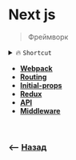 # Next js
> Фреймворк 

<details>
<summary> 🔥 <code>Shortcut</code></summary>

___

Вариант с `hydrate` собранное в готовое решение, с прибитым роутером, своими компонентами, и роутером привязанным к структуре папок

___

</details>

* **<a href="./pages/webpack">Webpack</a>**
* **<a href="./pages/routing">Routing</a>**
* **<a href="./pages/initial-props">Initial-props</a>**
* **<a href="./pages/redux">Redux</a>**
* **<a href="./pages/api">API</a>**
* **<a href="./pages/middleware">Middleware</a>**

<br>

### ⟵ **<a href="../../readme.md">Назад</a>**